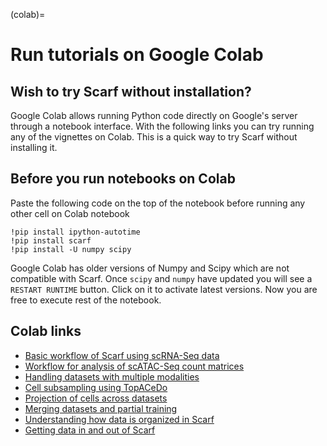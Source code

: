(colab)=
# Run tutorials on Google Colab

## Wish to try Scarf without installation?

Google Colab allows running Python code directly on Google's server through a notebook interface.
With the following links you can try running any of the vignettes on Colab. This is a quick way to
try Scarf without installing it.

## Before you run notebooks on Colab

Paste the following code on the top of the notebook before running any other cell on Colab notebook

    !pip install ipython-autotime
    !pip install scarf
    !pip install -U numpy scipy

Google Colab has older versions of Numpy and Scipy which are not compatible with Scarf.
Once `scipy` and `numpy` have updated you will see a `RESTART RUNTIME` button.
Click on it to activate latest versions.
Now you are free to execute rest of the notebook.

## Colab links

- [Basic workflow of Scarf using scRNA-Seq data](https://colab.research.google.com/github/parashardhapola/scarf_vignettes/blob/main/basic_tutorial_scRNAseq.ipynb)
- [Workflow for analysis of scATAC-Seq count matrices](https://colab.research.google.com/github//parashardhapola/scarf_vignettes/blob/main/basic_tutorial_scATACseq.ipynb)
- [Handling datasets with multiple modalities](https://colab.research.google.com/github/parashardhapola/scarf_vignettes/blob/main/multiple_modalities.ipynb)
- [Cell subsampling using TopACeDo](https://colab.research.google.com/github/parashardhapola/scarf_vignettes/blob/main/cell_subsampling_tutorial.ipynb)
- [Projection of cells across datasets](https://colab.research.google.com/github/parashardhapola/scarf_vignettes/blob/main/data_projection.ipynb)
- [Merging datasets and partial training](https://colab.research.google.com/github/parashardhapola/scarf_vignettes/blob/main/merging_datasets.ipynb)
- [Understanding how data is organized in Scarf](https://colab.research.google.com/github/parashardhapola/scarf_vignettes/blob/main/zarr_explanation.ipynb)
- [Getting data in and out of Scarf](https://colab.research.google.com/github/parashardhapola/scarf_vignettes/blob/main/download_conversion.ipynb)
